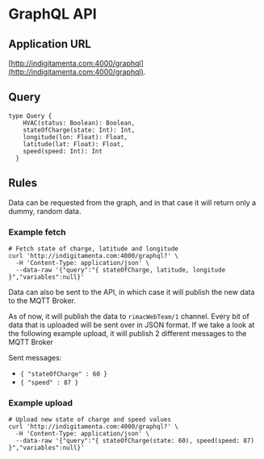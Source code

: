 # GraphQL API 

## Application URL
[http://indigitamenta.com:4000/graphql](http://indigitamenta.com:4000/graphql).

## Query
```
type Query {
    HVAC(status: Boolean): Boolean,
    stateOfCharge(state: Int): Int,
    longitude(lon: Float): Float,
    latitude(lat: Float): Float,
    speed(speed: Int): Int
  }
```

## Rules

Data can be requested from the graph, and in that case it will return only a dummy, random data.

### Example fetch
```
# Fetch state of charge, latitude and longitude
curl 'http://indigitamenta.com:4000/graphql?' \
  -H 'Content-Type: application/json' \
  --data-raw '{"query":"{ stateOfCharge, latitude, longitude }","variables":null}'
```

Data can also be sent to the API, in which case it will publish the new data to the MQTT Broker.

As of now, it will publish the data to `rimacWebTeam/1` channel. Every bit of data that is uploaded will be sent over in JSON format. If we take a look at the following example upload, it will publish 2 different messages to the MQTT Broker

Sent messages: 
 - `{ "stateOfCharge" : 60 }`
 - `{ "speed" : 87 }`

### Example upload
```
# Upload new state of charge and speed values
curl 'http://indigitamenta.com:4000/graphql?' \
  -H 'Content-Type: application/json' \
  --data-raw '{"query":"{ stateOfCharge(state: 60), speed(speed: 87) }","variables":null}'
```
